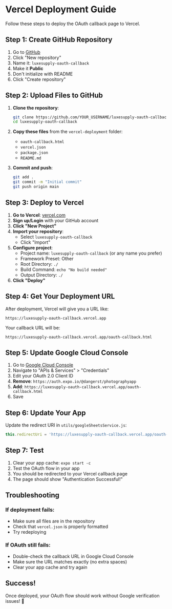 # Vercel Deployment Guide

Follow these steps to deploy the OAuth callback page to Vercel.

## Step 1: Create GitHub Repository

1. Go to [GitHub](https://github.com)
2. Click "New repository"
3. Name it: `luxesupply-oauth-callback`
4. Make it **Public**
5. Don't initialize with README
6. Click "Create repository"

## Step 2: Upload Files to GitHub

1. **Clone the repository**:
   ```bash
   git clone https://github.com/YOUR_USERNAME/luxesupply-oauth-callback.git
   cd luxesupply-oauth-callback
   ```

2. **Copy these files** from the `vercel-deployment` folder:
   - `oauth-callback.html`
   - `vercel.json`
   - `package.json`
   - `README.md`

3. **Commit and push**:
   ```bash
   git add .
   git commit -m "Initial commit"
   git push origin main
   ```

## Step 3: Deploy to Vercel

1. **Go to Vercel**: [vercel.com](https://vercel.com)
2. **Sign up/Login** with your GitHub account
3. **Click "New Project"**
4. **Import your repository**:
   - Select `luxesupply-oauth-callback`
   - Click "Import"
5. **Configure project**:
   - Project name: `luxesupply-oauth-callback` (or any name you prefer)
   - Framework Preset: Other
   - Root Directory: `./`
   - Build Command: `echo "No build needed"`
   - Output Directory: `./`
6. **Click "Deploy"**

## Step 4: Get Your Deployment URL

After deployment, Vercel will give you a URL like:
```
https://luxesupply-oauth-callback.vercel.app
```

Your callback URL will be:
```
https://luxesupply-oauth-callback.vercel.app/oauth-callback.html
```

## Step 5: Update Google Cloud Console

1. Go to [Google Cloud Console](https://console.cloud.google.com/)
2. Navigate to "APIs & Services" > "Credentials"
3. Edit your OAuth 2.0 Client ID
4. **Remove**: `https://auth.expo.io/@dangerst/photographyapp`
5. **Add**: `https://luxesupply-oauth-callback.vercel.app/oauth-callback.html`
6. Save

## Step 6: Update Your App

Update the redirect URI in `utils/googleSheetsService.js`:

```javascript
this.redirectUri = 'https://luxesupply-oauth-callback.vercel.app/oauth-callback.html';
```

## Step 7: Test

1. Clear your app cache: `expo start -c`
2. Test the OAuth flow in your app
3. You should be redirected to your Vercel callback page
4. The page should show "Authentication Successful!"

## Troubleshooting

### If deployment fails:
- Make sure all files are in the repository
- Check that `vercel.json` is properly formatted
- Try redeploying

### If OAuth still fails:
- Double-check the callback URL in Google Cloud Console
- Make sure the URL matches exactly (no extra spaces)
- Clear your app cache and try again

## Success!

Once deployed, your OAuth flow should work without Google verification issues! 🎉 
